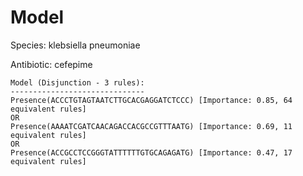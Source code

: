 
# Model

Species: klebsiella pneumoniae

Antibiotic: cefepime

```
Model (Disjunction - 3 rules):
------------------------------
Presence(ACCCTGTAGTAATCTTGCACGAGGATCTCCC) [Importance: 0.85, 64 equivalent rules]
OR
Presence(AAAATCGATCAACAGACCACGCCGTTTAATG) [Importance: 0.69, 11 equivalent rules]
OR
Presence(ACCGCCTCCGGGTATTTTTTGTGCAGAGATG) [Importance: 0.47, 17 equivalent rules]

```

